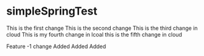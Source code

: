 # simpleSpringTest

This is the first change
This is the second change
This is the third change in cloud
This is my fourth change in lcoal
this is the fifth change in cloud

Feature -1 change
Added
Added 
Added